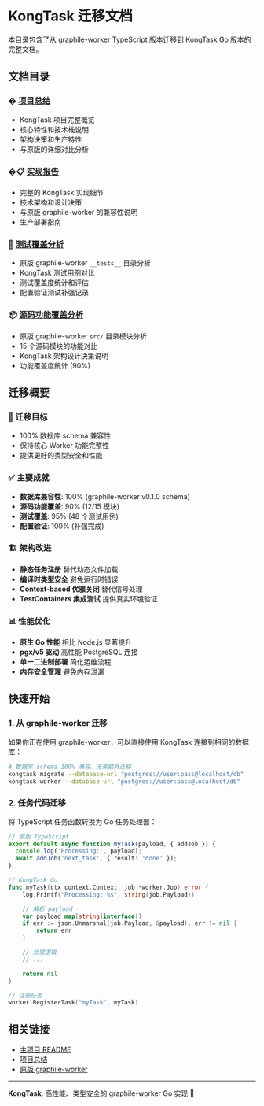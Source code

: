 # KongTask 迁移文档

本目录包含了从 graphile-worker TypeScript 版本迁移到 KongTask Go 版本的完整文档。

## 文档目录

### � [项目总结](./PROJECT_SUMMARY.md)

- KongTask 项目完整概览
- 核心特性和技术栈说明
- 架构决策和生产特性
- 与原版的详细对比分析

### �📋 [实现报告](./IMPLEMENTATION_REPORT.md)

- 完整的 KongTask 实现细节
- 技术架构和设计决策
- 与原版 graphile-worker 的兼容性说明
- 生产部署指南

### 🧪 [测试覆盖分析](./TEST_COVERAGE_ANALYSIS.md)

- 原版 graphile-worker `__tests__` 目录分析
- KongTask 测试用例对比
- 测试覆盖度统计和评估
- 配置验证测试补强记录

### 📦 [源码功能覆盖分析](./SRC_COVERAGE_ANALYSIS.md)

- 原版 graphile-worker `src/` 目录模块分析
- 15 个源码模块的功能对比
- KongTask 架构设计决策说明
- 功能覆盖度统计 (90%)

## 迁移概要

### 🎯 迁移目标

- 100% 数据库 schema 兼容性
- 保持核心 Worker 功能完整性
- 提供更好的类型安全和性能

### ✅ 主要成就

- **数据库兼容性**: 100% (graphile-worker v0.1.0 schema)
- **源码功能覆盖**: 90% (12/15 模块)
- **测试覆盖**: 95% (48 个测试用例)
- **配置验证**: 100% (补强完成)

### 🏗️ 架构改进

- **静态任务注册** 替代动态文件加载
- **编译时类型安全** 避免运行时错误
- **Context-based 优雅关闭** 替代信号处理
- **TestContainers 集成测试** 提供真实环境验证

### 📊 性能优化

- **原生 Go 性能** 相比 Node.js 显著提升
- **pgx/v5 驱动** 高性能 PostgreSQL 连接
- **单一二进制部署** 简化运维流程
- **内存安全管理** 避免内存泄漏

## 快速开始

### 1. 从 graphile-worker 迁移

如果你正在使用 graphile-worker，可以直接使用 KongTask 连接到相同的数据库：

```bash
# 数据库 schema 100% 兼容，无需额外迁移
kongtask migrate --database-url "postgres://user:pass@localhost/db"
kongtask worker --database-url "postgres://user:pass@localhost/db"
```

### 2. 任务代码迁移

将 TypeScript 任务函数转换为 Go 任务处理器：

```typescript
// 原版 TypeScript
export default async function myTask(payload, { addJob }) {
  console.log('Processing:', payload);
  await addJob('next_task', { result: 'done' });
}
```

```go
// KongTask Go
func myTask(ctx context.Context, job *worker.Job) error {
    log.Printf("Processing: %s", string(job.Payload))

    // 解析 payload
    var payload map[string]interface{}
    if err := json.Unmarshal(job.Payload, &payload); err != nil {
        return err
    }

    // 处理逻辑
    // ...

    return nil
}

// 注册任务
worker.RegisterTask("myTask", myTask)
```

## 相关链接

- [主项目 README](../README.md)
- [项目总结](../PROJECT_SUMMARY.md)
- [原版 graphile-worker](https://github.com/graphile/worker)

---

**KongTask**: 高性能、类型安全的 graphile-worker Go 实现 🚀
